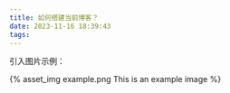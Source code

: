 ```yaml
---
title: 如何搭建当前博客？
date: 2023-11-16 18:39:43
tags:
---
```


引入图片示例：

{% asset_img example.png This is an example image %}